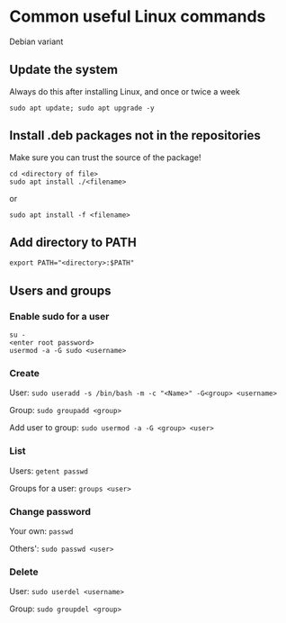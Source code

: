 # Common useful Linux commands 
Debian variant

## Update the system
Always do this after installing Linux, and once or twice a week
```
sudo apt update; sudo apt upgrade -y
```
## Install .deb packages not in the repositories
Make sure you can trust the source of the package!
```
cd <directory of file>
sudo apt install ./<filename>
```
or
```
sudo apt install -f <filename>
```
## Add directory to PATH
```
export PATH="<directory>:$PATH"
```
## Users and groups

### Enable sudo for a user
```
su -
<enter root password>
usermod -a -G sudo <username>
```
### Create 

User: ```sudo useradd -s /bin/bash -m -c "<Name>" -G<group> <username>```

Group: ```sudo groupadd <group>```

Add user to group: ```sudo usermod -a -G <group> <user>```

### List 

Users: ```getent passwd```

Groups for a user: ```groups <user>```

### Change password

Your own: ```passwd```

Others': ```sudo passwd <user>```

### Delete

User: ```sudo userdel <username>```

Group: ```sudo groupdel <group>```

